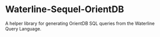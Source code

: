 Waterline-Sequel-OrientDB
=========================

A helper library for generating OrientDB SQL queries from the Waterline Query Language.
